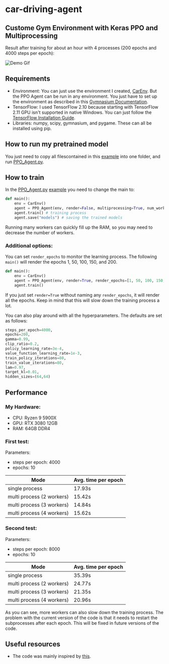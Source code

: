# car-driving-agent
## Custome Gym Environment with Keras PPO and Multiprocessing

Result after training for about an hour with 4 processes (200 epochs and 4000 steps per epoch):

![Demo Gif](https://github.com/ProfessorNova/car-driving-agent/blob/main/gifs/demo.gif)

## Requirements
- Environment: You can just use the environment I created, [CarEnv](https://github.com/ProfessorNova/car-driving-agent/blob/main/example_custome_environment/CarEnv.py). But the PPO Agent can be run in any environment. You just have to set up the environment as described in this [Gymnasium Documentation](https://gymnasium.farama.org/tutorials/gymnasium_basics/environment_creation/).
- TensorFlow: I used TensorFlow 2.10 because starting with TensorFlow 2.11 GPU isn't supported in native Windows. You can just follow the [TensorFlow Installation Guide](https://www.tensorflow.org/install/pip).
- Libraries: numpy, scipy, gymnasium, and pygame. These can all be installed using pip.

## How to run my pretrained model
You just need to copy all filescontained in this [example](https://github.com/ProfessorNova/car-driving-agent/tree/main/example_custome_environment) into one folder, and run [PPO_Agent.py](https://github.com/ProfessorNova/car-driving-agent/blob/main/example_custome_environment/PPO_Agent.py).

## How to train
In the [PPO_Agent.py](https://github.com/ProfessorNova/car-driving-agent/blob/main/example_custome_environment/PPO_Agent.py) [example](https://github.com/ProfessorNova/car-driving-agent/tree/main/example_custome_environment) you need to change the main to:
```python
def main():
    env = CarEnv()
    agent = PPO_Agent(env, render=False, multiprocessing=True, num_workers=4)
    agent.train() # training process
    agent.save("models") # saving the trained models
```
Running many workers can quickly fill up the RAM, so you may need to decrease the number of workers.

### Additional options:
You can set ```render_epochs``` to monitor the learning process. The following ```main()``` will render the epochs 1, 50, 100, 150, and 200.
```python
def main():
    env = CarEnv()
    agent = PPO_Agent(env, render=True, render_epochs=[1, 50, 100, 150, 200], multiprocessing=True, num_workers=4)
    agent.train()
```
If you just set ```render=True``` without naming any ```render_epochs```, it will render all the epochs. Keep in mind that this will slow down the training process a lot.

You can also play around with all the hyperparameters. The defaults are set as follows:
```python
steps_per_epoch=4000,
epochs=200,
gamma=0.99,
clip_ratio=0.2,
policy_learning_rate=3e-4,
value_function_learning_rate=1e-3,
train_policy_iterations=80,
train_value_iterations=80,
lam=0.97,
target_kl=0.01,
hidden_sizes=(64,64)
```

## Performance

### My Hardware:
- CPU: Ryzen 9 5900X
- GPU: RTX 3080 12GB
- RAM: 64GB DDR4

### First test:

Parameters:
- steps per epoch: 4000
- epochs: 10

| Mode                      | Avg. time per epoch |
|---------------------------|---------------------|
| single process            | 17.93s              |
| multi process (2 workers) | 15.42s              |
| multi process (3 workers) | 14.84s              |
| multi process (4 workers) | 15.62s              |

### Second test:

Parameters:
- steps per epoch: 8000
- epochs: 10

| Mode                      | Avg. time per epoch |
|---------------------------|---------------------|
| single process            | 35.39s              |
| multi process (2 workers) | 24.77s              |
| multi process (3 workers) | 21.35s              |
| multi process (4 workers) | 20.96s              |

As you can see, more workers can also slow down the training process. The problem with the current version of the code is that it needs to restart the subprocesses after each epoch. This will be fixed in future versions of the code.

## Useful resources
- The code was mainly inspired by [this](https://keras.io/examples/rl/ppo_cartpole/).
